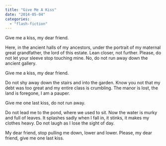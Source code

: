 ```yaml
---
title: "Give Me A Kiss"
date: "2014-05-04"
categories: 
  - "flash-fiction"
---
```


Give me a kiss, my dear friend.

Here, in the ancient halls of my ancestors, under the portrait of my maternal great grandfather, the lord of this estate. Lean closer, not further. Please, do not let your sleeve stop touching mine. No, do not run away down the ancient gallery.

Give me a kiss, my dear friend.

Do not shy away down the stairs and into the garden. Know you not that my debt was too great and my entire class is crumbling. The manor is lost, the land is foregone, I am a pauper.

Give me one last kiss, do not run away.

Do not lead me to the pond, where we used to sit. Now the water is murky and full of leaves. It splashes sadly when I fall in, it stinks, it makes my clothes heavy. Do not laugh as I lose the sight of day.

My dear friend, stop pulling me down, lower and lower. Please, my dear friend, give me one last kiss.
